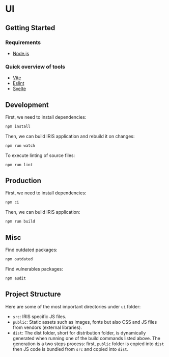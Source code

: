 # UI

## Getting Started

### Requirements

- [Node.js](https://nodejs.org/)

### Quick overview of tools

- [Vite](https://vitejs.dev/)
- [Eslint](https://eslint.org/)
- [Svelte](https://svelte.dev/)

## Development

First, we need to install dependencies:
```bash
npm install
```

Then, we can build IRIS application and rebuild it on changes:
```bash
npm run watch
```

To execute linting of source files:
```bash
npm run lint
```


## Production

First, we need to install dependencies:
```bash
npm ci
```

Then, we can build IRIS application:
```bash
npm run build
```

## Misc

Find outdated packages:
```bash
npm outdated
```

Find vulnerables packages:
```bash
npm audit
```

## Project Structure

Here are some of the most important directories under `ui` folder:
- `src`: IRIS specific JS files.
- `public`: Static assets such as images, fonts but also CSS and JS files from vendors (external libraries).
- `dist`: The dist folder, short for distribution folder, is dynamically generated when running one of the build commands listed above. The generation is a two steps process: first, `public` folder is copied into `dist` then JS code is bundled from `src` and copied into `dist`.
